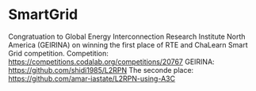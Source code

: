 # SmartGrid

Congratuation to Global Energy Interconnection Research Institute North America (GEIRINA) on winning the first place of RTE and ChaLearn Smart Grid competition.
Competition: https://competitions.codalab.org/competitions/20767
GEIRINA: https://github.com/shidi1985/L2RPN
The seconde place: https://github.com/amar-iastate/L2RPN-using-A3C
